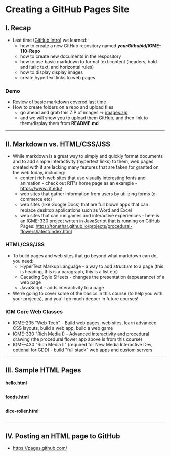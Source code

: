 # Creating a GitHub Pages Site

## I. Recap
- Last time ([GitHub Intro](github-intro.md)) we learned:
  - how to create a new GitHub repository named ***yourGithubId*/IGME-110-Repo**
  - how to create new documents in the respository
  - how to use basic markdown to format text content (headers, bold and italic text, and horizontal rules)
  - how to display display images
  - create hypertext links to web pages

### Demo
- Review of basic markdown covered last time
- How to create folders on a repo and upload files
  - go ahead and grab this ZIP of images -> [images.zip](../_files/images.zip)
  - and we will show you to upload them GitHub, and then link to them/display them from **README.md**

---

## II. Markdown vs. HTML/CSS/JSS

- While markdown is a great way to simply and quickly format documents and to add simple interactivity (hypertext links) to them, web pages created with it are lacking many features that are taken for granted on the web today, including:
  - content rich web sites that use visually interesting fonts and animation - check out RIT's home page as an example - https://www.rit.edu/
  - web sites that gather information from users by utilizing forms (e-commerce etc)
  - web sites (like Google Docs) that are full blown apps that can replace desktop applications such as Word and Excel
  - web sites that can run games and interactive experiences - here is an IGME-330 project writen in JavaScript that is running on GitHub Pages: https://tonethar.github.io/projects/procedural-flowers/latest/index.html
 
###  HTML/CSS/JSS
- To build pages and web sites that go beyond what markdown can do, you need: 
  - HyperText Markup Language - a way to add *structure* to a page (this is heading, this is a paragraph, this is a list etc)
  - Cacading Style SHeets -  changes the presentation (appearance) of a web page
  - JavaScript - adds interactivity to a page
- We're going to cover some of the basics in this course (to help you with your projects), and you'll go much deeper in future courses!
 
### IGM Core Web Classes
- IGME-235 "Web Tech" - Build web pages, web sites, learn advanced CSS layouts, build a web app, build a web game
- IGME-330 "Rich Media I) - Advanced interactivity and procedural drawing (the procedural flower app above is from this course)
- IGME-430 "Rich Media II" (required for New Media Interactive Dev, optional for GDD) - build "full stack" web apps and custom servers

---

## III. Sample HTML Pages

**hello.html**
```html
```


**foods.html**

```html
```

**dice-roller.html**

```html
```

---

## IV. Posting an HTML page to GitHub
- https://pages.github.com/
